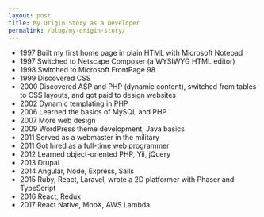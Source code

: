 ```yaml
---
layout: post
title: My Origin Story as a Developer
permalink: /blog/my-origin-story/
---
```


- 1997 Built my first home page in plain HTML with Microsoft Notepad
- 1997 Switched to Netscape Composer (a WYSIWYG HTML editor)
- 1998 Switched to Microsoft FrontPage 98
- 1999 Discovered CSS
- 2000 Discovered ASP and PHP (dynamic content), switched from tables to CSS layouts, and got paid to design websites
- 2002 Dynamic templating in PHP
- 2006 Learned the basics of MySQL and PHP
- 2007 More web design
- 2009 WordPress theme development, Java basics
- 2011 Served as a webmaster in the military
- 2011 Got hired as a full-time web programmer
- 2012 Learned object-oriented PHP, Yii, jQuery
- 2013 Drupal
- 2014 Angular, Node, Express, Sails
- 2015 Ruby, React, Laravel, wrote a 2D platformer with Phaser and TypeScript
- 2016 React, Redux
- 2017 React Native, MobX, AWS Lambda
